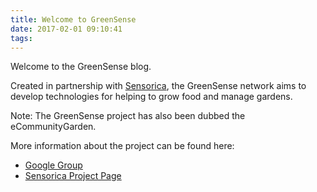 ```yaml
---
title: Welcome to GreenSense
date: 2017-02-01 09:10:41
tags:
---
```

Welcome to the GreenSense blog.

Created in partnership with [Sensorica](www.sensorica.ca), the GreenSense network aims to develop technologies for helping to grow food and manage gardens.

Note: The GreenSense project has also been dubbed the eCommunityGarden.

More information about the project can be found here:
- [Google Group](https://groups.google.com/forum/#!forum/sensorica-ecg)
- [Sensorica Project Page](http://www.sensorica.co/home/what-we-do/projects/sensor-technology-to-support-local-food-systems/microgarden-control-systems)
